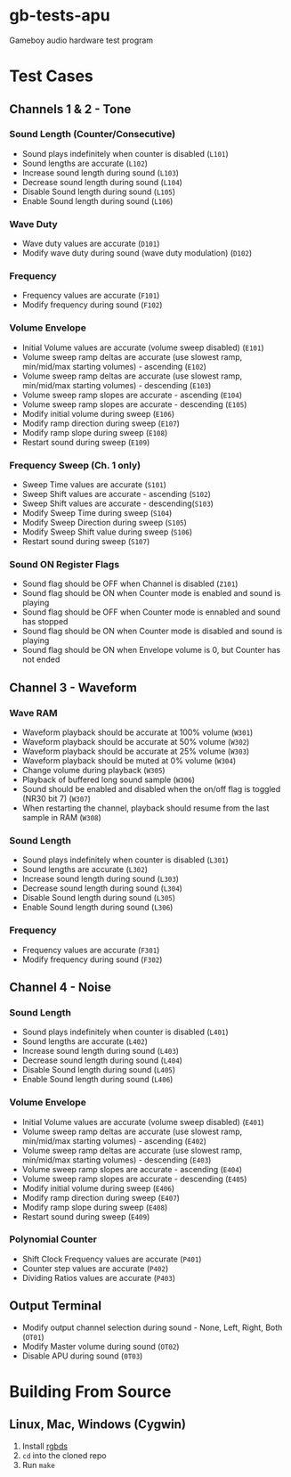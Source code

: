# gb-tests-apu

Gameboy audio hardware test program

# Test Cases

## Channels 1 & 2 - Tone

### Sound Length (Counter/Consecutive)
- Sound plays indefinitely when counter is disabled (`L101`)
- Sound lengths are accurate (`L102`)
- Increase sound length during sound (`L103`)
- Decrease sound length during sound (`L104`)
- Disable Sound length during sound (`L105`)
- Enable Sound length during sound (`L106`)

### Wave Duty
- Wave duty values are accurate (`D101`)
- Modify wave duty during sound (wave duty modulation) (`D102`)

### Frequency
- Frequency values are accurate  (`F101`)
- Modify frequency during sound (`F102`)

### Volume Envelope
- Initial Volume values are accurate (volume sweep disabled)  (`E101`)
- Volume sweep ramp deltas are accurate (use slowest ramp, min/mid/max starting volumes) - ascending (`E102`)
- Volume sweep ramp deltas are accurate (use slowest ramp, min/mid/max starting volumes) - descending (`E103`)
- Volume sweep ramp slopes are accurate - ascending (`E104`)
- Volume sweep ramp slopes are accurate - descending (`E105`)
- Modify initial volume during sweep (`E106`)
- Modify ramp direction during sweep (`E107`)
- Modify ramp slope during sweep (`E108`)
- Restart sound during sweep (`E109`)

### Frequency Sweep (Ch. 1 only)
- Sweep Time values are accurate  (`S101`)
- Sweep Shift values are accurate - ascending (`S102`)
- Sweep Shift values are accurate - descending(`S103`)
- Modify Sweep Time during sweep (`S104`)
- Modify Sweep Direction during sweep (`S105`)
- Modify Sweep Shift value during sweep (`S106`)
- Restart sound during sweep (`S107`)

### Sound ON Register Flags
- Sound flag should be OFF when Channel is disabled  (`Z101`)
- Sound flag should be ON when Counter mode is enabled and sound is playing
- Sound flag should be OFF when Counter mode is ennabled and sound has stopped
- Sound flag should be ON when Counter mode is disabled and sound is playing
- Sound flag should be ON when Envelope volume is 0, but Counter has not ended

## Channel 3 - Waveform

### Wave RAM
- Waveform playback should be accurate at 100% volume (`W301`)
- Waveform playback should be accurate at 50% volume (`W302`)
- Waveform playback should be accurate at 25% volume (`W303`)
- Waveform playback should be muted at 0% volume (`W304`)
- Change volume during playback (`W305`)
- Playback of buffered long sound sample (`W306`)
- Sound should be enabled and disabled when the on/off flag is toggled (NR30 bit 7) (`W307`)
- When restarting the channel, playback should resume from the last sample in RAM (`W308`)

### Sound Length
- Sound plays indefinitely when counter is disabled (`L301`)
- Sound lengths are accurate (`L302`)
- Increase sound length during sound (`L303`)
- Decrease sound length during sound (`L304`)
- Disable Sound length during sound (`L305`)
- Enable Sound length during sound (`L306`)

### Frequency
- Frequency values are accurate  (`F301`)
- Modify frequency during sound (`F302`)

## Channel 4 - Noise

### Sound Length
- Sound plays indefinitely when counter is disabled (`L401`)
- Sound lengths are accurate (`L402`)
- Increase sound length during sound (`L403`)
- Decrease sound length during sound (`L404`)
- Disable Sound length during sound (`L405`)
- Enable Sound length during sound (`L406`)

### Volume Envelope
- Initial Volume values are accurate (volume sweep disabled)  (`E401`)
- Volume sweep ramp deltas are accurate (use slowest ramp, min/mid/max starting volumes) - ascending (`E402`)
- Volume sweep ramp deltas are accurate (use slowest ramp, min/mid/max starting volumes) - descending (`E403`)
- Volume sweep ramp slopes are accurate - ascending (`E404`)
- Volume sweep ramp slopes are accurate - descending (`E405`)
- Modify initial volume during sweep (`E406`)
- Modify ramp direction during sweep (`E407`)
- Modify ramp slope during sweep (`E408`)
- Restart sound during sweep (`E409`)

### Polynomial Counter
- Shift Clock Frequency values are accurate (`P401`)
- Counter step values are accurate (`P402`)
- Dividing Ratios values are accurate (`P403`)

## Output Terminal

- Modify output channel selection during sound - None, Left, Right, Both  (`OT01`)
- Modify Master volume during sound (`OT02`)
- Disable APU during sound (`0T03`)

# Building From Source

## Linux, Mac, Windows (Cygwin)

1. Install [rgbds](https://github.com/gbdev/rgbds)
2. `cd` into the cloned repo
3. Run `make`

